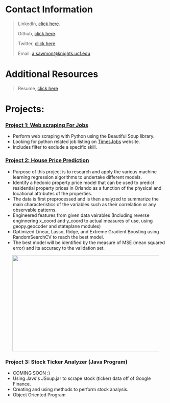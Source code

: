 
# Contact Information
> 
> LinkedIn, [click here](https://www.linkedin.com/in/sawmonabo).
> 
> Github, [click here](https://github.com/Sawmonabo).
> 
> Twitter, [click here](https://twitter.com/Sawmonabo).
> 
> Email: a.sawmon@knights.ucf.edu

# Additional Resources
> Resume, [click here](https://github.com/Sawmonabo/SawmonAbo_Portfolio/files/8448381/resume.pdf)



# Projects:

### [Project 1:  Web scraping For Jobs](https://github.com/Sawmonabo/WebScraper/blob/main/webScraper.py)
*  Perform web scraping with Python using the Beautiful Soup library.
*  Looking for python related job listing on [TimesJobs](https://www.timesjobs.com/) website.
*  Includes filter to exclude a specific skill.

<!-- <p align="center">
  <img width="300" height="250" src="https://user-images.githubusercontent.com/77422313/162359726-8b3725f5-9b2f-4fb2-8ffe-5516f5a5ad45.png">
</p> -->



### [Project 2: House Price Prediction](https://github.com/Sawmonabo/HousePricePrediction)
* Purpose of this project is to research and apply the various machine learning regression algorithms to undertake different models.
* Identify a hedonic property price model that can be used to predict residential property prices in Orlando as a function of the physical and locational attributes of the properties. 
* The data is first preprocessed and is then analyzed to summarize the main characteristics of the variables such as their correlation or any observable patterns.
* Engineered features from given data vairables (Including reverse enginnering x_coord and y_coord to actual measures of use, using geopy.geocoder and stateplane modules)
* Optimized Linear, Lasso, Ridge, and Extreme Gradient Boosting using RandomSearchCV to reach the best model.
* The best model will be identified by the measure of MSE (mean squared error) and its accuracy to the validation set.
<p align="center">
  <img width="460" height="300" src="https://user-images.githubusercontent.com/77422313/162089911-9a4bd427-f625-41de-a376-6a99b23884af.png">
</p>
<!-- <img src="https://user-images.githubusercontent.com/77422313/162089911-9a4bd427-f625-41de-a376-6a99b23884af.png" width="400" height="250"> -->



### Project 3: Stock Ticker Analyzer (Java Program)
* COMING SOON :)
* Using Javs's JSoup.jar to scrape stock (ticker) data off of Google Finance.
* Creating and using methods to perform stock analysis.
* Object Oriented Program
